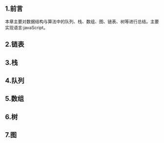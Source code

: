 

## 1.前言

本章主要对数据结构与算法中的队列、栈、数组、图、链表、树等进行总结。主要实现语言:javaScript。

## 2.链表



## 3.栈



## 4.队列



## 5.数组



## 6.树



## 7.图
